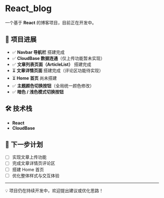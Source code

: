 # React_blog

一个基于 **React** 的博客项目，目前正在开发中。  

## 📌 项目进展

- ✅ **Navbar 导航栏** 搭建完成  
- ✅ **CloudBase 数据连通**（仅上传功能暂未实现）  
- ✅ **文章列表页面（ArticleList）** 搭建完成  
- ⏳ **文章详情页面** 搭建完成（评论区功能待实现）  
- ⏳ **Home 首页** 尚未搭建  
- ✅ **主题颜色切换按钮**（全局统一颜色修改）  
- ✅ **暗色 / 浅色模式切换按钮**  

## 🛠 技术栈

- **React**  
- **CloudBase**  

## 🚀 下一步计划

- [ ] 实现文章上传功能  
- [ ] 完成文章详情页评论区  
- [ ] 搭建 Home 首页  
- [ ] 优化整体样式与交互体验  

---

💡 项目仍在持续开发中，欢迎提出建议或优化思路！
